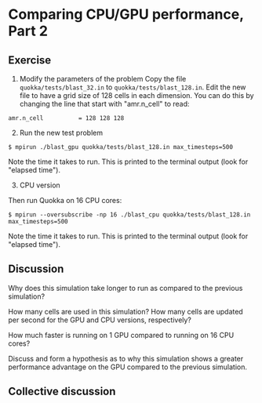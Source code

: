 # Comparing CPU/GPU performance, Part 2

## Exercise

1. Modify the parameters of the problem
Copy the file `quokka/tests/blast_32.in` to `quokka/tests/blast_128.in`. Edit the new file to have a grid size of 128 cells in each dimension. You can do this by changing the line that start with "amr.n_cell" to read:
```
amr.n_cell          = 128 128 128
```

2. Run the new test problem
```
$ mpirun ./blast_gpu quokka/tests/blast_128.in max_timesteps=500
```
Note the time it takes to run. This is printed to the terminal output (look for "elapsed time").

3. CPU version

Then run Quokka on 16 CPU cores:
```
$ mpirun --oversubscribe -np 16 ./blast_cpu quokka/tests/blast_128.in max_timesteps=500
```

Note the time it takes to run. This is printed to the terminal output (look for "elapsed time").

## Discussion
Why does this simulation take longer to run as compared to the previous simulation?

How many cells are used in this simulation? How many cells are updated per second for the GPU and CPU versions, respectively?

How much faster is running on 1 GPU compared to running on 16 CPU cores?

Discuss and form a hypothesis as to why this simulation shows a greater performance advantage on the GPU compared to the previous simulation.

## Collective discussion
